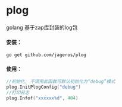 # plog
golang 基于zap库封装的log包

#### 安装：
```go get github.com/jageros/plog```
#### 使用：

```go
//初始化, 不调用此函数可默认初始化为“debug”模式
plog.InitPlogConfig("debug")
//打印日志
plog.Infof("xxxxxx%d", 404)
```